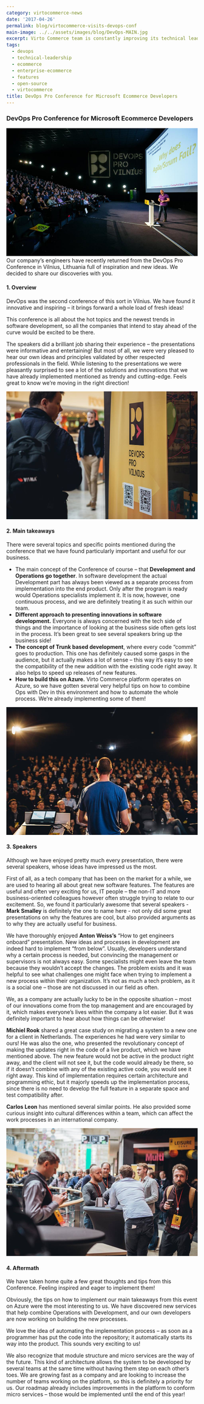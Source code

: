 ```yaml
---
category: virtocommerce-news
date: '2017-04-26'
permalink: blog/virtocommerce-visits-devops-conf
main-image: ../../assets/images/blog/DevOps-MAIN.jpg
excerpt: Virto Commerce team is constantly improving its technical leadership. Our Solutions Architect has just visited the DevOps conference and shared his thoughts on what he has seen.
tags:
  - devops
  - technical-leadership
  - ecommerce
  - enterprise-ecommerce
  - features
  - open-source
  - virtocommerce
title: DevOps Pro Conference for Microsoft Ecommerce Developers
---
```

### DevOps Pro Conference for Microsoft Ecommerce Developers
<img src='../../assets/images/blog/DevOps-MAIN.jpg'>
Our company’s engineers have recently returned from the DevOps Pro Conference in Vilnius, Lithuania full of inspiration and new ideas. We decided to share our discoveries with you.

#### 1. Overview

DevOps was the second conference of this sort in Vilnius. We have found it innovative and inspiring – it brings forward a whole load of fresh ideas!

This conference is all about the hot topics and the newest trends in software development, so all the companies that intend to stay ahead of the curve would be excited to be there.

The speakers did a brilliant job sharing their experience – the presentations were informative and entertaining! But most of all, we were very pleased to hear our own ideas and principles validated by other respected professionals in the field. While listening to the presentations we were pleasantly surprised to see a lot of the solutions and innovations that we have already implemented mentioned as trendy and cutting-edge. Feels great to know we’re moving in the right direction!

<img src='../../assets/images/blog/DevOps2.jpg'>

#### 2. Main takeaways

There were several topics and specific points mentioned during the conference that we have found particularly important and useful for our business. 

* The main concept of the Conference of course – that **Development and Operations go together**. In software development the actual Development part has always been viewed as a separate process from implementation into the end product. Only after the program is ready would Operations specialists implement it. It is now, however, one continuous process, and we are definitely treating it as such within our team.
* **Different approach to presenting innovations in software development.** Everyone is always concerned with the tech side of things and the importance of looking at the business side often gets lost in the process. It’s been great to see several speakers bring up the business side!
*	**The concept of Trunk based development**, where every code “commit” goes to production. This one has definitely caused some gasps in the audience, but it actually makes a lot of sense – this way it’s easy to see the compatibility of the new addition with the existing code right away. It also helps to speed up releases of new features.
* **How to build this on Azure.** Virto Commerce platform operates on Azure, so we have gotten several very helpful tips on how to combine Ops with Dev in this environment and how to automate the whole process. We’re already implementing some of them! 

<img src='../../assets/images/blog/DevOps.jpg'>

#### 3. Speakers

Although we have enjoyed pretty much every presentation, there were several speakers, whose ideas have impressed us the most.

First of all, as a tech company that has been on the market for a while, we are used to hearing all about great new software features. The features are useful and often very exciting for us, IT people – the non-IT and more business-oriented colleagues however often struggle trying to relate to our excitement.  So, we found it particularly awesome that several speakers - **Mark Smalley** is definitely the one to name here - not only did some great presentations on why the features are cool, but also provided arguments as to why they are actually useful for business. 

We have thoroughly enjoyed **Anton Weiss’s** “How to get engineers onboard” presentation. New ideas and processes in development are indeed hard to implement “from below”. Usually, developers understand why a certain process is needed, but convincing the management or supervisors is not always easy. Some specialists might even leave the team because they wouldn’t accept the changes. The problem exists and it was helpful to see what challenges one might face when trying to implement a new process within their organization. It’s not as much a tech problem, as it is a social one – those are not discussed in our field as often.

We, as a company are actually lucky to be in the opposite situation – most of our innovations come from the top management and are encouraged by it, which makes everyone’s lives within the company a lot easier. But it was definitely important to hear about how things can be otherwise!

**Michiel Rook** shared a great case study on migrating a system to a new one for a client in Netherlands. The experiences he had were very similar to ours! He was also the one, who presented the revolutionary concept of making the updates right in the code of a live product, which we have mentioned above. The new feature would not be active in the product right away, and the client will not see it, but the code would already be there, so if it doesn’t combine with any of the existing active code, you would see it right away. This kind of implementation requires certain architecture and programming ethic, but it majorly speeds up the implementation process, since there is no need to develop the full feature in a separate space and test compatibility after.

**Carlos Leon** has mentioned several similar points. He also provided some curious insight into cultural differences within a team, which can affect the work processes in an international company. 

<img src='../../assets/images/blog/DevOps3.jpg'>

#### 4. Aftermath

We have taken home quite a few great thoughts and tips from this Conference. Feeling inspired and eager to implement them!

Obviously, the tips on how to implement our main takeaways from this event on Azure were the most interesting to us. We have discovered new services that help combine Operations with Development, and our own developers are now working on building the new processes. 

We love the idea of automating the implementation process – as soon as a programmer has put the code into the repository; it automatically starts its way into the product. This sounds very exciting to us!

We also recognize that module structure and micro services are the way of the future. This kind of architecture allows the system to be developed by several teams at the same time without having them step on each other’s toes. We are growing fast as a company and are looking to increase the number of teams working on the platform, so this is definitely a priority for us. Our roadmap already includes improvements in the platform to conform micro services – those would be implemented until the end of this year!
